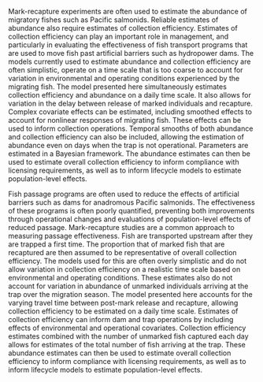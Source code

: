 Mark-recapture experiments are often used to estimate the abundance of migratory
fishes such as Pacific salmonids. Reliable estimates of abundance also require
estimates of collection efficiency. Estimates of collection efficiency can play
an important role in management, and particularly in evaluating the
effectiveness of fish transport programs that are used to move fish past
artificial barriers such as hydropower dams. The models currently used to
estimate abundance and collection efficiency are often simplistic, operate on a
time scale that is too coarse to account for variation in environmental and
operating conditions experienced by the migrating fish. The model presented here
simultaneously estimates collection efficiency and abundance on a daily time
scale. It also allows for variation in the delay between release of marked
individuals and recapture. Complex covariate effects can be estimated, including
smoothed effects to account for nonlinear responses of migrating fish. These
effects can be used to inform collection operations. Temporal smooths of both
abundance and collection efficiency can also be included, allowing the
estimation of abundance even on days when the trap is not operational.
Parameters are estimated in a Bayesian framework. The abundance estimates can
then be used to estimate overall collection efficiency to inform compliance with
licensing requirements, as well as to inform lifecycle models to estimate
population-level effects.

Fish passage programs are often used to reduce the effects of artificial
barriers such as dams for anadromous Pacific salmonids. The effectiveness of
these programs is often poorly quantified, preventing both improvements through
operational changes and evaluations of population-level effects of reduced
passage. Mark-recapture studies are a common approach to measuring passage
effectiveness. Fish are transported upstream after they are trapped a first
time. The proportion that of marked fish that are recaptured are then assumed to
be representative of overall collection efficiency. The models used for this are
often overly simplistic and do not allow variation in collection efficiency on a
realistic time scale based on environmental and operating conditions. These
estimates also do not account for variation in abundance of unmarked individuals
arriving at the trap over the migration season. The model presented here
accounts for the varying travel time between post-mark release and recapture,
allowing collection efficiency to be estimated on a daily time scale. Estimates
of collection efficiency can inform dam and trap operations by including effects
of environmental and operational covariates. Collection efficiency estimates
combined with the number of unmarked fish captured each day allows for estimates
of the total number of fish arriving at the trap. These abundance estimates can
then be used to estimate overall collection efficiency to inform compliance with
licensing requirements, as well as to inform lifecycle models to estimate
population-level effects.

